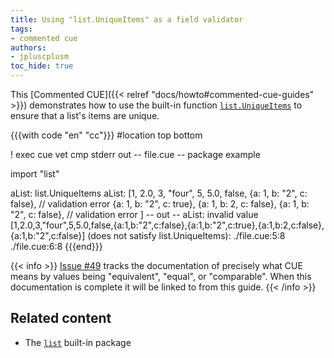 ```yaml
---
title: Using "list.UniqueItems" as a field validator
tags:
- commented cue
authors:
- jpluscplusm
toc_hide: true
---
```


This [Commented CUE]({{< relref "docs/howto#commented-cue-guides" >}})
demonstrates how to use the built-in function
[`list.UniqueItems`](https://pkg.go.dev/cuelang.org/go/pkg/list#UniqueItems)
to ensure that a list's items are unique.

{{{with code "en" "cc"}}}
#location top bottom

! exec cue vet
cmp stderr out
-- file.cue --
package example

import "list"

aList: list.UniqueItems
aList: [1, 2.0, 3, "four", 5, 5.0, false,
	{a: 1, b: "2", c: false}, // validation error
	{a: 1, b: "2", c: true},
	{a: 1, b: 2, c: false},
	{a: 1, b: "2", c: false}, // validation error
]
-- out --
aList: invalid value [1,2.0,3,"four",5,5.0,false,{a:1,b:"2",c:false},{a:1,b:"2",c:true},{a:1,b:2,c:false},{a:1,b:"2",c:false}] (does not satisfy list.UniqueItems):
    ./file.cue:5:8
    ./file.cue:6:8
{{{end}}}

{{< info >}}
[Issue #49](https://github.com/cue-lang/docs-and-content/issues/49) tracks the
documentation of precisely what CUE means by values being "equivalent",
"equal", or "comparable". When this documentation is complete it will be linked
to from this guide.
{{< /info >}}

## Related content

- The [`list`](https://pkg.go.dev/cuelang.org/go/pkg/list) built-in package
